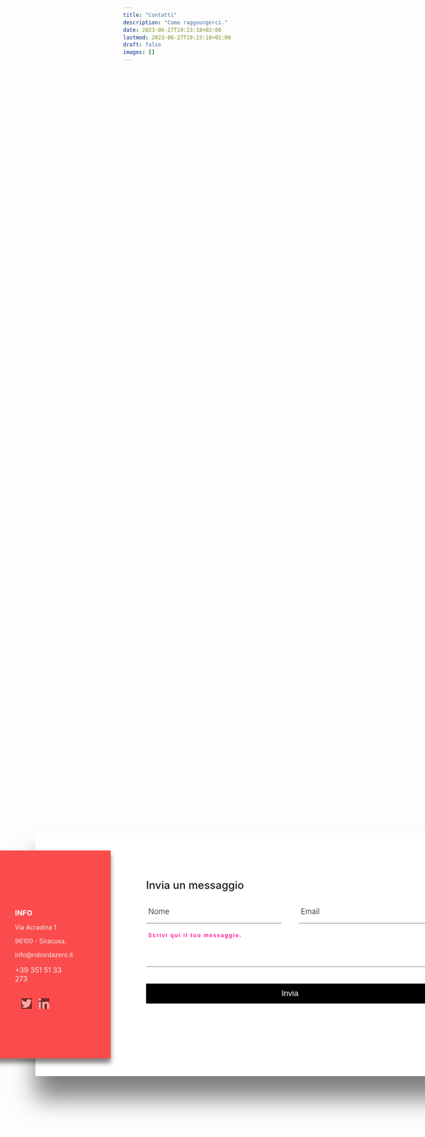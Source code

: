 ```yaml
---
title: "Contatti"
description: "Come raggoungerci."
date: 2023-06-27T19:23:18+02:00
lastmod: 2023-06-27T19:23:18+02:00
draft: false
images: []
---
```


<style>

* {
    margin: 0;
    padding: 0;
    box-sizing: border-box;
}

section {
    display: flex;
    justify-content: center;
    align-items: center;
    min-height: 100vh;
}

.container {
    position: relative;
    min-width: 1100px;
    min-height: 550px;
    display: flex;
}

.container .contactInfo {
    position: absolute;
    top: 40px;
    background-color: #fa4c4c;
    width: 320px;
    padding: 80px;
    display: flex;
    flex-direction: column;
    box-shadow: 0 10px 10px rgba(0,0,0,0.5);
    align-items: center;
    justify-content: center;
    z-index: 1;
    height: calc(100% - 80px);
}

.container .contactInfo h2 {
    color: #fff;
    font-size: 24px;
    font-weight: 500;
}

.container .contactInfo ul.info {
    position: relative;
    margin: 20px 0;
}

.container .contactInfo ul.info li {
    position: relative;
    list-style-type: none;
    display: flex;
    margin: 20px 0;
    cursor: pointer;
    align-self: flex-start;
}

.container .contactInfo ul.info li span:nth-child(1) {
    width: 30px;
    min-width: 30px;
}

.container .contactInfo ul.info li span img {
    max-width: 100%;
    filter: invert(1);
    opacity: 0.5;
}

.container .contactInfo ul.info li span:nth-child(2) {
    color: #fff;
    margin-left: 10px;
    font-weight: 300;
    opacity: 0.5;
}

.container .contactInfo ul.info li:hover span img,
.container .contactInfo ul.info li:hover span:nth-child(2) {
    opacity: 1;
}

.container .contactInfo ul.socialIcon {
    position: relative;
    display: flex;
}

.container .contactInfo ul.socialIcon li {
    list-style-type: none;
    margin-right: 15px;
}

.container .contactInfo ul.socialIcon li a img {
    filter: invert(1);
    opacity: 0.5;
}

.container .contactInfo ul.socialIcon li a img:hover {
    opacity: 1;
}

.container .contactForm {
    position: absolute;
    background-color: #fff;
    padding: 70px 50px;
    padding-left: 250px;
    margin-left: 150px;
    height: 100%;
    box-shadow: 0 50px 50px rgba(0,0,0,0.5);
}

.container .contactForm h2 {
    font-size: 24px;
    font-weight: 500;
}

.container .contactForm .formBox {
    position: relative;
    display: flex;
    justify-content: space-between;
    flex-wrap: wrap;
    padding-top: 30px;
}

.container .contactForm .formBox .inputBox {
    position: relative;
    margin: 0 0 35px 0;
}

.container .contactForm .formBox .inputBox.w50 {
    width: 47%;
}

.container .contactForm .formBox .inputBox.w100 {
    width: 100%;
}

.container .contactForm .formBox .inputBox input,
.container .contactForm .formBox .inputBox textarea {
    width: 100%;
    resize: none;
    padding: 10px 5px;
    font-size: 18px;
    color: #333;
    border: none;
    outline: none;
    border-bottom: 1px solid #777;
}

.container .contactForm .formBox .inputBox span {
    position: absolute;
    left: 5px;
    padding: 5px 0;
    pointer-events: none;
    font-size: 17px;
    font-weight: 300;
}

.container .contactForm .formBox .inputBox input:focus ~ span,
.container .contactForm .formBox .inputBox input:valid ~ span,
.container .contactForm .formBox .inputBox textarea:focus ~ span,
.container .contactForm .formBox .inputBox textarea:valid ~ span {
    transform: translateY(-20px);
    font-size: 12px;
    font-weight: 600;
    letter-spacing: 2px;
    color: deeppink;
    font-family: arial;
}

.container .contactForm .formBox .inputBox input[type="submit"] {
    position: relative;
    cursor: pointer;
    background-color: #000;
    color: #fff;
    border: none;
    padding: 12px;
}

.container .contactForm .formBox .inputBox input[type="submit"]:hover {
    background-color: #fa4c4c;
    font-weight: 500;
}
</style>

<section>
<div class="container">
<div class="contactInfo">
<div>
<ul class="info">
<h3 style="color:#ffffff;">INFO</h3>
<p style="color:#eeeeee;">Via Acradina 1</p>
<p style="color:#eeeeee">96100 - Siracusa,</p>
<p style="color:#eeeeee">info@robordazero.it</p>
<p style="font-size: 16px; color:#eeeeee">+39 351 51 33 273</p>
</ul>
</div>

<ul class="socialIcon">
<li><a href="https://twitter.com/robofromscratch"><img src="images/1.png" alt=""></a></li>
<li><a href="https://www.linkedin.com/in/sergiorame/"><img src="images/2.png" alt=""></a></li>
<li><a href="#"><img src="images/3.png" alt=""></a></li>
<li><a href="#"><img src="images/4.png" alt=""></a></li>
</ul>
</div>

<div class="contactForm">
<form action="https://formspree.io/f/xyybpbln" method="POST">
<h2>Invia un messaggio</h2>
<div class="formBox">
<div class="inputBox w50">
<input type="text" name="" id="" required>
<span>Nome</span>
</div>
<div class="inputBox w50">
<input type="email" name="email" id="" required>
<span>Email</span>
</div>
<div class="inputBox w100">
<textarea name="message"></textarea>
<span>Scrivi qui il tuo messaggio.</span>
</div>
<div class="inputBox w100">
<input type="submit" value="Invia">
</div>
</div>
</div>
</div>
</form>
</section>

<!--

<details open="">
<summary>Usa il modulo sottostante per inviarci le tue comunicazioni </summary>

<form action="https://formspree.io/f/xyybpbln" method="POST">
<input type="hidden" name="_language" value="it"/>
<label>
<h4>La tua email:</h4>
<input type="email" name="email">
</label>
<br>
<label>
<h4>Messaggio:</h4>
<textarea cols="28" rows="3"  name="message"></textarea>
</label>
<br>
<br>
<button class="btn btn-primary btn-lg px-4 mb-2" type="submit">Invia il messaggio</button>
</form>

</details>

-->
